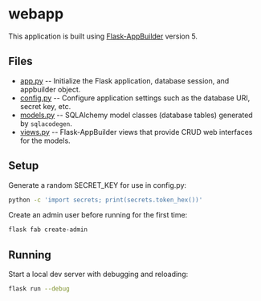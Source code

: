 # webapp

This application is built using [Flask-AppBuilder](https://github.com/dpgaspar/Flask-AppBuilder) version 5.

## Files

* [app.py](app.py) -- Initialize the Flask application, database session, and appbuilder object.
* [config.py](config.py) -- Configure application settings such as the database URI, secret key, etc.
* [models.py](models.py) -- SQLAlchemy model classes (database tables) generated by `sqlacodegen`.
* [views.py](views.py) -- Flask-AppBuilder views that provide CRUD web interfaces for the models.

## Setup

Generate a random SECRET_KEY for use in config.py:
``` sh
python -c 'import secrets; print(secrets.token_hex())'
```

Create an admin user before running for the first time:
``` sh
flask fab create-admin
```

## Running

Start a local dev server with debugging and reloading:

``` sh
flask run --debug
```
